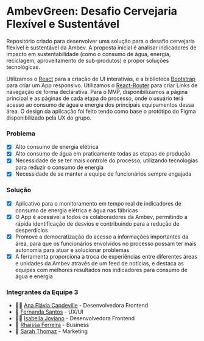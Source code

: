 # AmbevGreen: Desafio Cervejaria Flexível e Sustentável

Repositório criado para desenvolver uma solução para o desafio cervejaria flexível e sustentável da Ambev. A proposta inicial é analisar indicadores de impacto em sustentabilidade (como o consumo de água, energia, reciclagem, aproveitamento de sub-produtos) e propor soluções tecnológicas.

Utilizamos o [React](https://pt-br.reactjs.org/) para a criação de UI interativas, e a biblioteca [Bootstrap](https://getbootstrap.com/) para criar um App responsivo. Utilizamos o [React-Router](https://reactrouter.com/core/guides/quick-start) para criar Links de navegação de forma declarativa. Para o MVP, disponibilizamos a página principal e as páginas de cada etapa do processo, onde o usuário terá acesso ao consumo de água e energia dos principais equipamentos dessa área. O design da aplicação foi feito tendo como base o protótipo do Figma disponibilizado pela UX do grupo.

### Problema

- [x] Alto consumo de energia elétrica
- [x] Alto consumo de água em praticamente todas as etapas de produção
- [x] Necessidade de se ter mais controle do processo, utilizando tecnologias para reduzir o consumo de energia
- [x] Necessidade de se manter a equipe de funcionários sempre engajada

### Solução

- [x] Aplicativo para o monitoramento em tempo real de indicadores de consumo de energia elétrica e água nas fábricas
- [x] O App é acessível a todos os colaboradores da Ambev, permitindo a rápida identificação de desvios e contribuindo para a redução de desperdícios
- [x] Promove a democratização do acesso a informações importantes da área, para que os funcionários envolvidos no processo possam ter mais autonomia para atuar e solucionar problemas
- [x] A ferramenta proporciona a troca de experiências entre diferentes áreas e unidades da Ambev através de um feed de notícias, e destaca as equipes com melhores resultados nos indicadores para consumo de água e energia

### Integrantes da Equipe 3

- :woman_technologist: [Ana Flávia Capdeville](https://www.linkedin.com/in/anacapdeville/) - Desenvolvedora Frontend
- :raising_hand: [Fernanda Santos](https://www.linkedin.com/in/fer-campos/) - UX/UI
- :woman_technologist: [Isabella Joviano](https://www.linkedin.com/in/ivjs/) - Desenvolvedora Frontend
- :information_desk_person: [Rhaissa Ferreira](https://www.linkedin.com/in/rhaissa-ferreira/) - Business
- :raising_hand: [Sarah Thomaz](https://www.linkedin.com/in/sarah-thomaz-74821b94/) - Marketing

